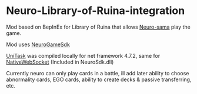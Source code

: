 # Neuro-Library-of-Ruina-integration
Mod based on BepInEx for Library of Ruina that allows [Neuro-sama](https://www.twitch.tv/vedal987) play the game. 

Mod uses [NeuroGameSdk](https://github.com/VedalAI/neuro-game-sdk)

[UniTask](https://github.com/Cysharp/UniTask) was compiled locally for net framework 4.7.2, same for [NativeWebSocket](https://github.com/endel/NativeWebSocket) (Included in NeuroSdk.dll)

Currently neuro can only play cards in a battle, ill add later ability to choose abnormality cards, EGO cards, ability to create decks & passive transferring, etc.
